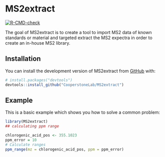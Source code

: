 
<!-- README.md is generated from README.Rmd. Please edit that file -->

# MS2extract

<!-- badges: start -->

[![R-CMD-check](https://github.com/CooperstoneLab/MS2extract/actions/workflows/R-CMD-check.yaml/badge.svg)](https://github.com/CooperstoneLab/MS2extract/actions/workflows/R-CMD-check.yaml)
<!-- badges: end -->

The goal of MS2extract is to create a tool to import MS2 data of known
standards or material and targeted extract the MS2 expectra in order to
create an in-house MS2 library.

## Installation

You can install the development version of MS2extract from
[GitHub](https://github.com/) with:

``` r
# install.packages("devtools")
devtools::install_github("CooperstoneLab/MS2extract")
```

## Example

This is a basic example which shows you how to solve a common problem:

``` r
library(MS2extract)
## calculating ppm range

chlorogenic_acid_pos <- 355.1023
ppm_error = 10
# Calculate ranges
ppm_range(mz = chlorogenic_acid_pos, ppm = ppm_error)
```
